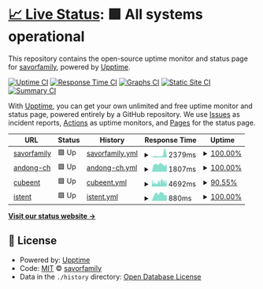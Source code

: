 # [📈 Live Status](https://savorfamily.github.io/upptime): <!--live status--> **🟩 All systems operational**

This repository contains the open-source uptime monitor and status page for [savorfamily](https://savorfamily.github.io/upptime), powered by [Upptime](https://github.com/upptime/upptime).

[![Uptime CI](https://github.com/savorfamily/upptime/workflows/Uptime%20CI/badge.svg)](https://github.com/savorfamily/upptime/actions?query=workflow%3A%22Uptime+CI%22)
[![Response Time CI](https://github.com/savorfamily/upptime/workflows/Response%20Time%20CI/badge.svg)](https://github.com/savorfamily/upptime/actions?query=workflow%3A%22Response+Time+CI%22)
[![Graphs CI](https://github.com/savorfamily/upptime/workflows/Graphs%20CI/badge.svg)](https://github.com/savorfamily/upptime/actions?query=workflow%3A%22Graphs+CI%22)
[![Static Site CI](https://github.com/savorfamily/upptime/workflows/Static%20Site%20CI/badge.svg)](https://github.com/savorfamily/upptime/actions?query=workflow%3A%22Static+Site+CI%22)
[![Summary CI](https://github.com/savorfamily/upptime/workflows/Summary%20CI/badge.svg)](https://github.com/savorfamily/upptime/actions?query=workflow%3A%22Summary+CI%22)

With [Upptime](https://upptime.js.org), you can get your own unlimited and free uptime monitor and status page, powered entirely by a GitHub repository. We use [Issues](https://github.com/savorfamily/upptime/issues) as incident reports, [Actions](https://github.com/savorfamily/upptime/actions) as uptime monitors, and [Pages](https://savorfamily.github.io/upptime) for the status page.

<!--start: status pages-->
<!-- This summary is generated by Upptime (https://github.com/upptime/upptime) -->
<!-- Do not edit this manually, your changes will be overwritten -->
<!-- prettier-ignore -->
| URL | Status | History | Response Time | Uptime |
| --- | ------ | ------- | ------------- | ------ |
| <img alt="" src="https://icons.duckduckgo.com/ip3/www.savorfamily.com.ico" height="13"> [savorfamily](http://www.savorfamily.com) | 🟩 Up | [savorfamily.yml](https://github.com/savorfamily/upptime/commits/HEAD/history/savorfamily.yml) | <details><summary><img alt="Response time graph" src="./graphs/savorfamily/response-time-week.png" height="20"> 2379ms</summary><br><a href="https://savorfamily.github.io/upptime/history/savorfamily"><img alt="Response time 726" src="https://img.shields.io/endpoint?url=https%3A%2F%2Fraw.githubusercontent.com%2Fsavorfamily%2Fupptime%2FHEAD%2Fapi%2Fsavorfamily%2Fresponse-time.json"></a><br><a href="https://savorfamily.github.io/upptime/history/savorfamily"><img alt="24-hour response time 5082" src="https://img.shields.io/endpoint?url=https%3A%2F%2Fraw.githubusercontent.com%2Fsavorfamily%2Fupptime%2FHEAD%2Fapi%2Fsavorfamily%2Fresponse-time-day.json"></a><br><a href="https://savorfamily.github.io/upptime/history/savorfamily"><img alt="7-day response time 2379" src="https://img.shields.io/endpoint?url=https%3A%2F%2Fraw.githubusercontent.com%2Fsavorfamily%2Fupptime%2FHEAD%2Fapi%2Fsavorfamily%2Fresponse-time-week.json"></a><br><a href="https://savorfamily.github.io/upptime/history/savorfamily"><img alt="30-day response time 1353" src="https://img.shields.io/endpoint?url=https%3A%2F%2Fraw.githubusercontent.com%2Fsavorfamily%2Fupptime%2FHEAD%2Fapi%2Fsavorfamily%2Fresponse-time-month.json"></a><br><a href="https://savorfamily.github.io/upptime/history/savorfamily"><img alt="1-year response time 839" src="https://img.shields.io/endpoint?url=https%3A%2F%2Fraw.githubusercontent.com%2Fsavorfamily%2Fupptime%2FHEAD%2Fapi%2Fsavorfamily%2Fresponse-time-year.json"></a></details> | <details><summary><a href="https://savorfamily.github.io/upptime/history/savorfamily">100.00%</a></summary><a href="https://savorfamily.github.io/upptime/history/savorfamily"><img alt="All-time uptime 95.77%" src="https://img.shields.io/endpoint?url=https%3A%2F%2Fraw.githubusercontent.com%2Fsavorfamily%2Fupptime%2FHEAD%2Fapi%2Fsavorfamily%2Fuptime.json"></a><br><a href="https://savorfamily.github.io/upptime/history/savorfamily"><img alt="24-hour uptime 100.00%" src="https://img.shields.io/endpoint?url=https%3A%2F%2Fraw.githubusercontent.com%2Fsavorfamily%2Fupptime%2FHEAD%2Fapi%2Fsavorfamily%2Fuptime-day.json"></a><br><a href="https://savorfamily.github.io/upptime/history/savorfamily"><img alt="7-day uptime 100.00%" src="https://img.shields.io/endpoint?url=https%3A%2F%2Fraw.githubusercontent.com%2Fsavorfamily%2Fupptime%2FHEAD%2Fapi%2Fsavorfamily%2Fuptime-week.json"></a><br><a href="https://savorfamily.github.io/upptime/history/savorfamily"><img alt="30-day uptime 99.65%" src="https://img.shields.io/endpoint?url=https%3A%2F%2Fraw.githubusercontent.com%2Fsavorfamily%2Fupptime%2FHEAD%2Fapi%2Fsavorfamily%2Fuptime-month.json"></a><br><a href="https://savorfamily.github.io/upptime/history/savorfamily"><img alt="1-year uptime 92.09%" src="https://img.shields.io/endpoint?url=https%3A%2F%2Fraw.githubusercontent.com%2Fsavorfamily%2Fupptime%2FHEAD%2Fapi%2Fsavorfamily%2Fuptime-year.json"></a></details>
| <img alt="" src="https://icons.duckduckgo.com/ip3/www.andong-ch.org.ico" height="13"> [andong-ch](http://www.andong-ch.org) | 🟩 Up | [andong-ch.yml](https://github.com/savorfamily/upptime/commits/HEAD/history/andong-ch.yml) | <details><summary><img alt="Response time graph" src="./graphs/andong-ch/response-time-week.png" height="20"> 1807ms</summary><br><a href="https://savorfamily.github.io/upptime/history/andong-ch"><img alt="Response time 2371" src="https://img.shields.io/endpoint?url=https%3A%2F%2Fraw.githubusercontent.com%2Fsavorfamily%2Fupptime%2FHEAD%2Fapi%2Fandong-ch%2Fresponse-time.json"></a><br><a href="https://savorfamily.github.io/upptime/history/andong-ch"><img alt="24-hour response time 1557" src="https://img.shields.io/endpoint?url=https%3A%2F%2Fraw.githubusercontent.com%2Fsavorfamily%2Fupptime%2FHEAD%2Fapi%2Fandong-ch%2Fresponse-time-day.json"></a><br><a href="https://savorfamily.github.io/upptime/history/andong-ch"><img alt="7-day response time 1807" src="https://img.shields.io/endpoint?url=https%3A%2F%2Fraw.githubusercontent.com%2Fsavorfamily%2Fupptime%2FHEAD%2Fapi%2Fandong-ch%2Fresponse-time-week.json"></a><br><a href="https://savorfamily.github.io/upptime/history/andong-ch"><img alt="30-day response time 1821" src="https://img.shields.io/endpoint?url=https%3A%2F%2Fraw.githubusercontent.com%2Fsavorfamily%2Fupptime%2FHEAD%2Fapi%2Fandong-ch%2Fresponse-time-month.json"></a><br><a href="https://savorfamily.github.io/upptime/history/andong-ch"><img alt="1-year response time 2224" src="https://img.shields.io/endpoint?url=https%3A%2F%2Fraw.githubusercontent.com%2Fsavorfamily%2Fupptime%2FHEAD%2Fapi%2Fandong-ch%2Fresponse-time-year.json"></a></details> | <details><summary><a href="https://savorfamily.github.io/upptime/history/andong-ch">100.00%</a></summary><a href="https://savorfamily.github.io/upptime/history/andong-ch"><img alt="All-time uptime 98.85%" src="https://img.shields.io/endpoint?url=https%3A%2F%2Fraw.githubusercontent.com%2Fsavorfamily%2Fupptime%2FHEAD%2Fapi%2Fandong-ch%2Fuptime.json"></a><br><a href="https://savorfamily.github.io/upptime/history/andong-ch"><img alt="24-hour uptime 100.00%" src="https://img.shields.io/endpoint?url=https%3A%2F%2Fraw.githubusercontent.com%2Fsavorfamily%2Fupptime%2FHEAD%2Fapi%2Fandong-ch%2Fuptime-day.json"></a><br><a href="https://savorfamily.github.io/upptime/history/andong-ch"><img alt="7-day uptime 100.00%" src="https://img.shields.io/endpoint?url=https%3A%2F%2Fraw.githubusercontent.com%2Fsavorfamily%2Fupptime%2FHEAD%2Fapi%2Fandong-ch%2Fuptime-week.json"></a><br><a href="https://savorfamily.github.io/upptime/history/andong-ch"><img alt="30-day uptime 99.18%" src="https://img.shields.io/endpoint?url=https%3A%2F%2Fraw.githubusercontent.com%2Fsavorfamily%2Fupptime%2FHEAD%2Fapi%2Fandong-ch%2Fuptime-month.json"></a><br><a href="https://savorfamily.github.io/upptime/history/andong-ch"><img alt="1-year uptime 97.70%" src="https://img.shields.io/endpoint?url=https%3A%2F%2Fraw.githubusercontent.com%2Fsavorfamily%2Fupptime%2FHEAD%2Fapi%2Fandong-ch%2Fuptime-year.json"></a></details>
| <img alt="" src="https://icons.duckduckgo.com/ip3/www.cubeent.co.kr.ico" height="13"> [cubeent](http://www.cubeent.co.kr) | 🟩 Up | [cubeent.yml](https://github.com/savorfamily/upptime/commits/HEAD/history/cubeent.yml) | <details><summary><img alt="Response time graph" src="./graphs/cubeent/response-time-week.png" height="20"> 4692ms</summary><br><a href="https://savorfamily.github.io/upptime/history/cubeent"><img alt="Response time 4198" src="https://img.shields.io/endpoint?url=https%3A%2F%2Fraw.githubusercontent.com%2Fsavorfamily%2Fupptime%2FHEAD%2Fapi%2Fcubeent%2Fresponse-time.json"></a><br><a href="https://savorfamily.github.io/upptime/history/cubeent"><img alt="24-hour response time 5588" src="https://img.shields.io/endpoint?url=https%3A%2F%2Fraw.githubusercontent.com%2Fsavorfamily%2Fupptime%2FHEAD%2Fapi%2Fcubeent%2Fresponse-time-day.json"></a><br><a href="https://savorfamily.github.io/upptime/history/cubeent"><img alt="7-day response time 4692" src="https://img.shields.io/endpoint?url=https%3A%2F%2Fraw.githubusercontent.com%2Fsavorfamily%2Fupptime%2FHEAD%2Fapi%2Fcubeent%2Fresponse-time-week.json"></a><br><a href="https://savorfamily.github.io/upptime/history/cubeent"><img alt="30-day response time 4838" src="https://img.shields.io/endpoint?url=https%3A%2F%2Fraw.githubusercontent.com%2Fsavorfamily%2Fupptime%2FHEAD%2Fapi%2Fcubeent%2Fresponse-time-month.json"></a><br><a href="https://savorfamily.github.io/upptime/history/cubeent"><img alt="1-year response time 4371" src="https://img.shields.io/endpoint?url=https%3A%2F%2Fraw.githubusercontent.com%2Fsavorfamily%2Fupptime%2FHEAD%2Fapi%2Fcubeent%2Fresponse-time-year.json"></a></details> | <details><summary><a href="https://savorfamily.github.io/upptime/history/cubeent">90.55%</a></summary><a href="https://savorfamily.github.io/upptime/history/cubeent"><img alt="All-time uptime 99.82%" src="https://img.shields.io/endpoint?url=https%3A%2F%2Fraw.githubusercontent.com%2Fsavorfamily%2Fupptime%2FHEAD%2Fapi%2Fcubeent%2Fuptime.json"></a><br><a href="https://savorfamily.github.io/upptime/history/cubeent"><img alt="24-hour uptime 87.82%" src="https://img.shields.io/endpoint?url=https%3A%2F%2Fraw.githubusercontent.com%2Fsavorfamily%2Fupptime%2FHEAD%2Fapi%2Fcubeent%2Fuptime-day.json"></a><br><a href="https://savorfamily.github.io/upptime/history/cubeent"><img alt="7-day uptime 90.55%" src="https://img.shields.io/endpoint?url=https%3A%2F%2Fraw.githubusercontent.com%2Fsavorfamily%2Fupptime%2FHEAD%2Fapi%2Fcubeent%2Fuptime-week.json"></a><br><a href="https://savorfamily.github.io/upptime/history/cubeent"><img alt="30-day uptime 93.75%" src="https://img.shields.io/endpoint?url=https%3A%2F%2Fraw.githubusercontent.com%2Fsavorfamily%2Fupptime%2FHEAD%2Fapi%2Fcubeent%2Fuptime-month.json"></a><br><a href="https://savorfamily.github.io/upptime/history/cubeent"><img alt="1-year uptime 99.48%" src="https://img.shields.io/endpoint?url=https%3A%2F%2Fraw.githubusercontent.com%2Fsavorfamily%2Fupptime%2FHEAD%2Fapi%2Fcubeent%2Fuptime-year.json"></a></details>
| <img alt="" src="https://icons.duckduckgo.com/ip3/www.istent.co.kr.ico" height="13"> [istent](http://www.istent.co.kr) | 🟩 Up | [istent.yml](https://github.com/savorfamily/upptime/commits/HEAD/history/istent.yml) | <details><summary><img alt="Response time graph" src="./graphs/istent/response-time-week.png" height="20"> 880ms</summary><br><a href="https://savorfamily.github.io/upptime/history/istent"><img alt="Response time 1509" src="https://img.shields.io/endpoint?url=https%3A%2F%2Fraw.githubusercontent.com%2Fsavorfamily%2Fupptime%2FHEAD%2Fapi%2Fistent%2Fresponse-time.json"></a><br><a href="https://savorfamily.github.io/upptime/history/istent"><img alt="24-hour response time 1066" src="https://img.shields.io/endpoint?url=https%3A%2F%2Fraw.githubusercontent.com%2Fsavorfamily%2Fupptime%2FHEAD%2Fapi%2Fistent%2Fresponse-time-day.json"></a><br><a href="https://savorfamily.github.io/upptime/history/istent"><img alt="7-day response time 880" src="https://img.shields.io/endpoint?url=https%3A%2F%2Fraw.githubusercontent.com%2Fsavorfamily%2Fupptime%2FHEAD%2Fapi%2Fistent%2Fresponse-time-week.json"></a><br><a href="https://savorfamily.github.io/upptime/history/istent"><img alt="30-day response time 1217" src="https://img.shields.io/endpoint?url=https%3A%2F%2Fraw.githubusercontent.com%2Fsavorfamily%2Fupptime%2FHEAD%2Fapi%2Fistent%2Fresponse-time-month.json"></a><br><a href="https://savorfamily.github.io/upptime/history/istent"><img alt="1-year response time 1416" src="https://img.shields.io/endpoint?url=https%3A%2F%2Fraw.githubusercontent.com%2Fsavorfamily%2Fupptime%2FHEAD%2Fapi%2Fistent%2Fresponse-time-year.json"></a></details> | <details><summary><a href="https://savorfamily.github.io/upptime/history/istent">100.00%</a></summary><a href="https://savorfamily.github.io/upptime/history/istent"><img alt="All-time uptime 94.46%" src="https://img.shields.io/endpoint?url=https%3A%2F%2Fraw.githubusercontent.com%2Fsavorfamily%2Fupptime%2FHEAD%2Fapi%2Fistent%2Fuptime.json"></a><br><a href="https://savorfamily.github.io/upptime/history/istent"><img alt="24-hour uptime 100.00%" src="https://img.shields.io/endpoint?url=https%3A%2F%2Fraw.githubusercontent.com%2Fsavorfamily%2Fupptime%2FHEAD%2Fapi%2Fistent%2Fuptime-day.json"></a><br><a href="https://savorfamily.github.io/upptime/history/istent"><img alt="7-day uptime 100.00%" src="https://img.shields.io/endpoint?url=https%3A%2F%2Fraw.githubusercontent.com%2Fsavorfamily%2Fupptime%2FHEAD%2Fapi%2Fistent%2Fuptime-week.json"></a><br><a href="https://savorfamily.github.io/upptime/history/istent"><img alt="30-day uptime 99.18%" src="https://img.shields.io/endpoint?url=https%3A%2F%2Fraw.githubusercontent.com%2Fsavorfamily%2Fupptime%2FHEAD%2Fapi%2Fistent%2Fuptime-month.json"></a><br><a href="https://savorfamily.github.io/upptime/history/istent"><img alt="1-year uptime 83.80%" src="https://img.shields.io/endpoint?url=https%3A%2F%2Fraw.githubusercontent.com%2Fsavorfamily%2Fupptime%2FHEAD%2Fapi%2Fistent%2Fuptime-year.json"></a></details>

<!--end: status pages-->

[**Visit our status website →**](https://savorfamily.github.io/upptime)

## 📄 License

- Powered by: [Upptime](https://github.com/upptime/upptime)
- Code: [MIT](./LICENSE) © [savorfamily](https://savorfamily.github.io/upptime)
- Data in the `./history` directory: [Open Database License](https://opendatacommons.org/licenses/odbl/1-0/)

